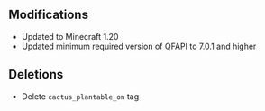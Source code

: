 ## Modifications

- Updated to Minecraft 1.20
- Updated minimum required version of QFAPI to 7.0.1 and higher

## Deletions

- Delete `cactus_plantable_on` tag

